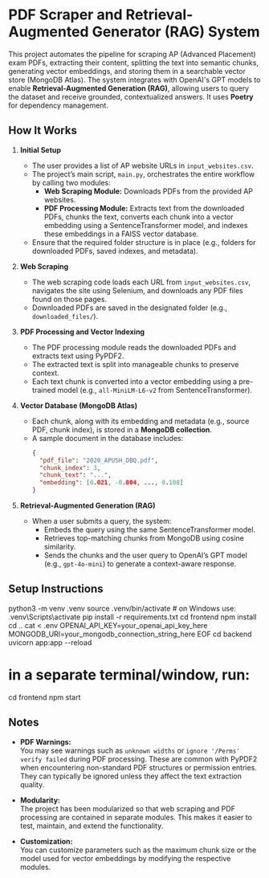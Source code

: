 # PDF Scraper and Retrieval-Augmented Generator (RAG) System


This project automates the pipeline for scraping AP (Advanced Placement) exam PDFs, extracting their content, splitting the text into semantic chunks, generating vector embeddings, and storing them in a searchable vector store (MongoDB Atlas). The system integrates with OpenAI's GPT models to enable **Retrieval-Augmented Generation (RAG)**, allowing users to query the dataset and receive grounded, contextualized answers.
 It uses **Poetry** for dependency management.

## How It Works

1. **Initial Setup**
   - The user provides a list of AP website URLs in `input_websites.csv`.
   - The project’s main script, `main.py`, orchestrates the entire workflow by calling two modules:
     - **Web Scraping Module:** Downloads PDFs from the provided AP websites.
     - **PDF Processing Module:** Extracts text from the downloaded PDFs, chunks the text, converts each chunk into a vector embedding using a SentenceTransformer model, and indexes these embeddings in a FAISS vector database.
   - Ensure that the required folder structure is in place (e.g., folders for downloaded PDFs, saved indexes, and metadata).

2. **Web Scraping**
   - The web scraping code loads each URL from `input_websites.csv`, navigates the site using Selenium, and downloads any PDF files found on those pages.
   - Downloaded PDFs are saved in the designated folder (e.g., `downloaded_files/`).

3. **PDF Processing and Vector Indexing**
   - The PDF processing module reads the downloaded PDFs and extracts text using PyPDF2.
   - The extracted text is split into manageable chunks to preserve context.
   - Each text chunk is converted into a vector embedding using a pre-trained model (e.g., `all-MiniLM-L6-v2` from SentenceTransformer).

4. **Vector Database (MongoDB Atlas)**
   - Each chunk, along with its embedding and metadata (e.g., source PDF, chunk index), is stored in a **MongoDB collection**.
   - A sample document in the database includes:
     ```json
     {
       "pdf_file": "2020_APUSH_DBQ.pdf",
       "chunk_index": 3,
       "chunk_text": "...",
       "embedding": [0.021, -0.004, ..., 0.108]
     }
     ```

5. **Retrieval-Augmented Generation (RAG)**
   - When a user submits a query, the system:
     - Embeds the query using the same SentenceTransformer model.
     - Retrieves top-matching chunks from MongoDB using cosine similarity.
     - Sends the chunks and the user query to OpenAI’s GPT model (e.g., `gpt-4o-mini`) to generate a context-aware response.


## Setup Instructions


python3 -m venv .venv
source .venv/bin/activate      # on Windows use: .venv\Scripts\activate
pip install -r requirements.txt
cd frontend
npm install
cd ..
cat <<EOF > .env
OPENAI_API_KEY=your_openai_api_key_here
MONGODB_URI=your_mongodb_connection_string_here
EOF
cd backend
uvicorn app:app --reload
# in a separate terminal/window, run:
cd frontend
npm start


## Notes

- **PDF Warnings:**  
  You may see warnings such as `unknown widths` or `ignore '/Perms' verify failed` during PDF processing. These are common with PyPDF2 when encountering non-standard PDF structures or permission entries. They can typically be ignored unless they affect the text extraction quality.

- **Modularity:**  
  The project has been modularized so that web scraping and PDF processing are contained in separate modules. This makes it easier to test, maintain, and extend the functionality.

- **Customization:**  
  You can customize parameters such as the maximum chunk size or the model used for vector embeddings by modifying the respective modules.
